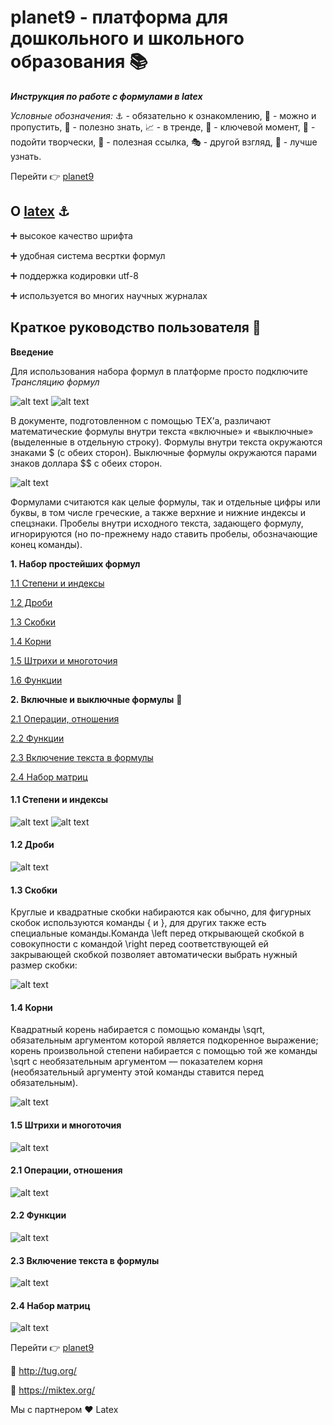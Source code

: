 # planet9 - платформа для дошкольного и школьного образования :books:
***Инструкция по работе с формулами в latex***

*Условные обозначения:* :anchor: - обязательно к ознакомлению, :bookmark: - можно и пропустить, :telescope: - полезно знать, :chart_with_upwards_trend: - в тренде, :key: - ключевой момент, :art: - подойти творчески, :link: - полезная ссылка, :performing_arts: - другой взгляд, :mountain_cableway: - лучше узнать.

Перейти :point_right: [planet9](https://b53704e2e051.ngrok.io)

## О  [latex](https://ru.wikipedia.org/wiki/LaTeX) :anchor:

:heavy_plus_sign: высокое качество шрифта

:heavy_plus_sign: удобная система весртки формул

:heavy_plus_sign: поддержка кодировки utf-8

:heavy_plus_sign: используется во многих научных журналах

## Краткое руководство пользователя :key:

**Введение**

Для использования набора формул в платформе просто подключите *Трансляцию формул*

![alt text](screenshots/latex/atfirst.png "Инструкция-файл/Включить трансляцию формул")
![alt text](screenshots/latex/latex-translation.png "Инструкция-файл/Включить трансляцию формул")

В документе, подготовленном с помощью TEX’а, различают математические формулы внутри текста «включные» и «выключные» (выделенные в отдельную строку). Формулы внутри текста окружаются знаками $ (с обеих сторон). Выключные формулы окружаются парами знаков доллара $$ с обеих сторон. 

![alt text](screenshots/latex/two_types.png "Инструкция-файл/Включить трансляцию формул")

Формулами считаются как целые формулы, так и отдельные цифры или буквы, в том числе греческие, а также верхние и
нижние индексы и спецзнаки. Пробелы внутри исходного текста, задающего формулу, игнорируются (но по-прежнему надо ставить пробелы,
обозначающие конец команды).


**1. Набор простейших формул**

  [1.1 Степени и индексы]()
  
  [1.2 Дроби]()
  
  [1.3 Скобки]()
  
  [1.4 Корни]()
   
  [1.5 Штрихи и многоточия]()
  
  [1.6 Функции]()
  
**2. Включные и выключные формулы** :telescope:

 [2.1 Операции, отношения]()
  
  [2.2 Функции]()
  
  [2.3 Включение текста в формулы]()
     
  [2.4 Набор матриц]()

#### 1.1 Степени и индексы
![alt text](screenshots/latex/degree.png "Инструкция-файл/Набор простейших формул-Степени и индексы")
![alt text](screenshots/latex/indexes.png "Инструкция-файл/Набор простейших формул-Степени и индексы")

#### 1.2 Дроби
![alt text](screenshots/latex/fracs.png "Инструкция-файл/Набор простейших формул-Дроби")

#### 1.3 Скобки
Круглые и квадратные скобки набираются как обычно, для фигурных скобок используются команды \{ и \}, для других также есть специальные команды.Команда \left перед открывающей скобкой в совокупности с командой \right перед соответствующей ей закрывающей скобкой позволяет автоматически выбрать нужный размер скобки:

![alt text](screenshots/latex/brackets.png "Инструкция-файл/Набор простейших формул-Скобки")

#### 1.4 Корни
Квадратный корень набирается с помощью команды \sqrt, обязательным аргументом которой является подкоренное выражение; корень произвольной степени набирается с помощью той же команды \sqrt с необязательным аргументом — показателем корня (необязательный аргументу этой команды ставится перед обязательным). 

![alt text](screenshots/latex/root.png "Инструкция-файл/Набор простейших формул-Корни")

#### 1.5 Штрихи и многоточия
![alt text](screenshots/latex/dots.png "Инструкция-файл/Набор простейших формул-Штрихи и многоточия")

#### 2.1 Операции, отношения
![alt text](screenshots/latex/operations.png "Инструкция-файл/Включные и выключные формулы-Операции, отношения")

#### 2.2 Функции
![alt text](screenshots/latex/funcs.png "Инструкция-файл/Включные и выключные формулы-Функции")

#### 2.3 Включение текста в формулы
![alt text](screenshots/latex/addtext.png "Инструкция-файл/Включные и выключные формулы-Включение текста в формулы")

#### 2.4 Набор матриц
![alt text](screenshots/latex/matrix.png "Инструкция-файл/Включные и выключные формулы-Набор матриц")

Перейти :point_right: [planet9](https://b53704e2e051.ngrok.io)

:link: http://tug.org/

:link: https://miktex.org/

Мы с партнером :heart: Latex
